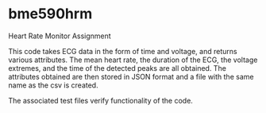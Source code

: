 # bme590hrm
Heart Rate Monitor Assignment

This code takes ECG data in the form of time and voltage, and returns various attributes. The mean heart rate, the duration of the ECG, the voltage extremes, and the time of the detected peaks are all obtained. The attributes obtained are then stored in JSON format and a file with the same name as the csv is created. 

The associated test files verify functionality of the code. 


